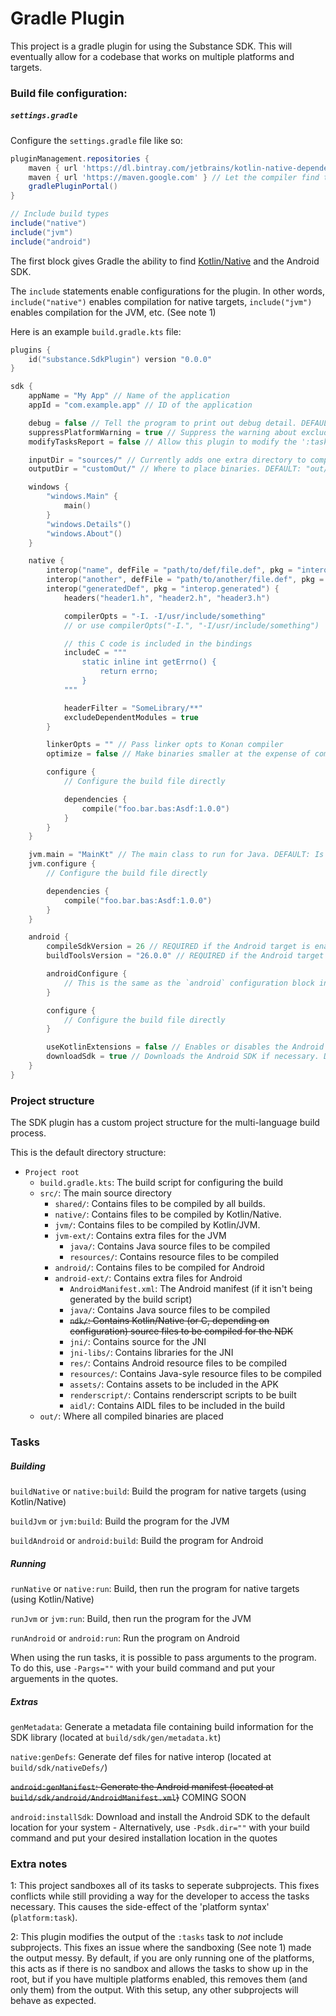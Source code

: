 # Gradle Plugin
This project is a gradle plugin for using the Substance SDK. This will eventually allow for a codebase that works on multiple platforms and targets.

### Build file configuration:
##### `settings.gradle`
Configure the `settings.gradle` file like so:
```groovy
pluginManagement.repositories {
	maven { url 'https://dl.bintray.com/jetbrains/kotlin-native-dependencies/' } // Let the compiler find Kotlin-Native
	maven { url 'https://maven.google.com' } // Let the compiler find the Android build tools
	gradlePluginPortal()
}

// Include build types
include("native")
include("jvm")
include("android")
```
The first block gives Gradle the ability to find [Kotlin/Native](https://github.com/JetBrains/kotlin-native) and the Android SDK.

The `include` statements enable configurations for the plugin. In other words, `include("native")` enables compilation for native targets, `include("jvm")` enables compilation for the JVM, etc. (See note 1)

Here is an example `build.gradle.kts` file:
```kotlin
plugins {
	id("substance.SdkPlugin") version "0.0.0"
}

sdk {
	appName = "My App" // Name of the application
	appId = "com.example.app" // ID of the application

	debug = false // Tell the program to print out debug detail. DEFAULT: true
	suppressPlatformWarning = true // Suppress the warning about excluded build platforms. DEFAULT: false
	modifyTasksReport = false // Allow this plugin to modify the ':tasks' task (See note 2). DEFAULT: true

	inputDir = "sources/" // Currently adds one extra directory to compilation
	outputDir = "customOut/" // Where to place binaries. DEFAULT: "out/"

	windows {
		"windows.Main" {
			main()
		}
		"windows.Details"()
		"windows.About"()
	}

	native {
		interop("name", defFile = "path/to/def/file.def", pkg = "interop.name") // Include a def file as interop
		interop("another", defFile = "path/to/another/file.def", pkg = "interop.another") // Can be run many times
		interop("generatedDef", pkg = "interop.generated") {
			headers("header1.h", "header2.h", "header3.h")

			compilerOpts = "-I. -I/usr/include/something"
			// or use compilerOpts("-I.", "-I/usr/include/something")

			// this C code is included in the bindings
			includeC = """
				static inline int getErrno() {
				    return errno;
				}
			"""

			headerFilter = "SomeLibrary/**"
			excludeDependentModules = true
		}

		linkerOpts = "" // Pass linker opts to Konan compiler
		optimize = false // Make binaries smaller at the expense of compile time. DEFAULT: true

		configure {
			// Configure the build file directly

			dependencies {
				compile("foo.bar.bas:Asdf:1.0.0")
			}
		}
	}

	jvm.main = "MainKt" // The main class to run for Java. DEFAULT: Is to be located in the SDK library. Set this manually for now
	jvm.configure {
		// Configure the build file directly

		dependencies {
			compile("foo.bar.bas:Asdf:1.0.0")
		}
	}

	android {
		compileSdkVersion = 26 // REQUIRED if the Android target is enabled. Acts the same as it does in the default Android gradle plugin
		buildToolsVersion = "26.0.0" // REQUIRED if the Android target is enabled. Acts the same as it does in the default Android gradle plugin

		androidConfigure {
			// This is the same as the `android` configuration block in the standard Android plugin
		}

		configure {
			// Configure the build file directly
		}

		useKotlinExtensions = false // Enables or disables the Android Kotlin Extensions library. DEFAULT: true
		downloadSdk = true // Downloads the Android SDK if necessary. DEFAULT: false
	}
}
```

### Project structure
The SDK plugin has a custom project structure for the multi-language build process.

This is the default directory structure:

- `Project root`
	- `build.gradle.kts`: The build script for configuring the build
	- `src/`: The main source directory
		- `shared/`: Contains files to be compiled by all builds.
		- `native/`: Contains files to be compiled by Kotlin/Native.
		- `jvm/`: Contains files to be compiled by Kotlin/JVM.
		- `jvm-ext/`: Contains extra files for the JVM
			- `java/`: Contains Java source files to be compiled
			- `resources/`: Contains resource files to be compiled
		- `android/`: Contains files to be compiled for Android
		- `android-ext/`: Contains extra files for Android
			- `AndroidManifest.xml`: The Android manifest (if it isn't being generated by the build script)
			- `java/`: Contains Java source files to be compiled
			- ~~`ndk/`: Contains Kotlin/Native (or C, depending on configuration) source files to be compiled for the NDK~~
			- `jni/`: Contains source for the JNI
			- `jni-libs/`: Contains libraries for the JNI
			- `res/`: Contains Android resource files to be compiled
			- `resources/`: Contains Java-syle resource files to be compiled
			- `assets/`: Contains assets to be included in the APK
			- `renderscript/`: Contains renderscript scripts to be built
			- `aidl/`: Contains AIDL files to be included in the build
	- `out/`: Where all compiled binaries are placed

### Tasks
##### Building
`buildNative` or `native:build`: Build the program for native targets (using Kotlin/Native)

`buildJvm` or `jvm:build`: Build the program for the JVM

`buildAndroid` or `android:build`: Build the program for Android

##### Running
`runNative` or `native:run`: Build, then run the program for native targets (using Kotlin/Native)

`runJvm` or `jvm:run`: Build, then run the program for the JVM

`runAndroid` or `android:run`: Run the program on Android

When using the run tasks, it is possible to pass arguments to the program.
To do this, use `-Pargs=""` with your build command and put your arguements in the quotes.

##### Extras
`genMetadata`: Generate a metadata file containing build information for the SDK library (located at `build/sdk/gen/metadata.kt`)

`native:genDefs`: Generate def files for native interop (located at `build/sdk/nativeDefs/`)

~~`android:genManifest`: Generate the Android manifest (located at `build/sdk/android/AndroidManifest.xml`)~~ COMING SOON

`android:installSdk`: Download and install the Android SDK to the default location for your system
	- Alternatively, use `-Psdk.dir=""` with your build command and put your desired installation location in the quotes

### Extra notes
1: This project sandboxes all of its tasks to seperate subprojects. This fixes conflicts while still providing a way for the developer to access the tasks necessary.
This causes the side-effect of the 'platform syntax' (`platform:task`).

2: This plugin modifies the output of the `:tasks` task to *not* include subprojects. This fixes an issue where the sandboxing (See note 1) made the output messy.
By default, if you are only running one of the platforms, this acts as if there is no sandbox and allows the tasks to show up in the root,
but if you have multiple platforms enabled, this removes them (and only them) from the output. With this setup, any other subprojects will behave as expected.